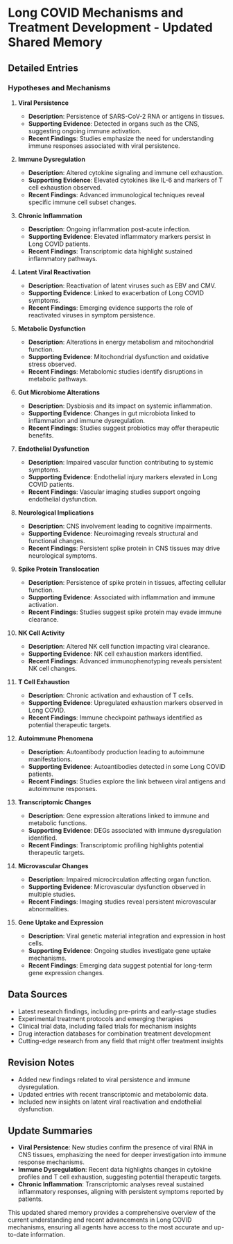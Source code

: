 # Long COVID Mechanisms and Treatment Development - Updated Shared Memory

## Detailed Entries

### Hypotheses and Mechanisms

1. **Viral Persistence**
   - **Description**: Persistence of SARS-CoV-2 RNA or antigens in tissues.
   - **Supporting Evidence**: Detected in organs such as the CNS, suggesting ongoing immune activation.
   - **Recent Findings**: Studies emphasize the need for understanding immune responses associated with viral persistence.

2. **Immune Dysregulation**
   - **Description**: Altered cytokine signaling and immune cell exhaustion.
   - **Supporting Evidence**: Elevated cytokines like IL-6 and markers of T cell exhaustion observed.
   - **Recent Findings**: Advanced immunological techniques reveal specific immune cell subset changes.

3. **Chronic Inflammation**
   - **Description**: Ongoing inflammation post-acute infection.
   - **Supporting Evidence**: Elevated inflammatory markers persist in Long COVID patients.
   - **Recent Findings**: Transcriptomic data highlight sustained inflammatory pathways.

4. **Latent Viral Reactivation**
   - **Description**: Reactivation of latent viruses such as EBV and CMV.
   - **Supporting Evidence**: Linked to exacerbation of Long COVID symptoms.
   - **Recent Findings**: Emerging evidence supports the role of reactivated viruses in symptom persistence.

5. **Metabolic Dysfunction**
   - **Description**: Alterations in energy metabolism and mitochondrial function.
   - **Supporting Evidence**: Mitochondrial dysfunction and oxidative stress observed.
   - **Recent Findings**: Metabolomic studies identify disruptions in metabolic pathways.

6. **Gut Microbiome Alterations**
   - **Description**: Dysbiosis and its impact on systemic inflammation.
   - **Supporting Evidence**: Changes in gut microbiota linked to inflammation and immune dysregulation.
   - **Recent Findings**: Studies suggest probiotics may offer therapeutic benefits.

7. **Endothelial Dysfunction**
   - **Description**: Impaired vascular function contributing to systemic symptoms.
   - **Supporting Evidence**: Endothelial injury markers elevated in Long COVID patients.
   - **Recent Findings**: Vascular imaging studies support ongoing endothelial dysfunction.

8. **Neurological Implications**
   - **Description**: CNS involvement leading to cognitive impairments.
   - **Supporting Evidence**: Neuroimaging reveals structural and functional changes.
   - **Recent Findings**: Persistent spike protein in CNS tissues may drive neurological symptoms.

9. **Spike Protein Translocation**
   - **Description**: Persistence of spike protein in tissues, affecting cellular function.
   - **Supporting Evidence**: Associated with inflammation and immune activation.
   - **Recent Findings**: Studies suggest spike protein may evade immune clearance.

10. **NK Cell Activity**
    - **Description**: Altered NK cell function impacting viral clearance.
    - **Supporting Evidence**: NK cell exhaustion markers identified.
    - **Recent Findings**: Advanced immunophenotyping reveals persistent NK cell changes.

11. **T Cell Exhaustion**
    - **Description**: Chronic activation and exhaustion of T cells.
    - **Supporting Evidence**: Upregulated exhaustion markers observed in Long COVID.
    - **Recent Findings**: Immune checkpoint pathways identified as potential therapeutic targets.

12. **Autoimmune Phenomena**
    - **Description**: Autoantibody production leading to autoimmune manifestations.
    - **Supporting Evidence**: Autoantibodies detected in some Long COVID patients.
    - **Recent Findings**: Studies explore the link between viral antigens and autoimmune responses.

13. **Transcriptomic Changes**
    - **Description**: Gene expression alterations linked to immune and metabolic functions.
    - **Supporting Evidence**: DEGs associated with immune dysregulation identified.
    - **Recent Findings**: Transcriptomic profiling highlights potential therapeutic targets.

14. **Microvascular Changes**
    - **Description**: Impaired microcirculation affecting organ function.
    - **Supporting Evidence**: Microvascular dysfunction observed in multiple studies.
    - **Recent Findings**: Imaging studies reveal persistent microvascular abnormalities.

15. **Gene Uptake and Expression**
    - **Description**: Viral genetic material integration and expression in host cells.
    - **Supporting Evidence**: Ongoing studies investigate gene uptake mechanisms.
    - **Recent Findings**: Emerging data suggest potential for long-term gene expression changes.

## Data Sources

- Latest research findings, including pre-prints and early-stage studies
- Experimental treatment protocols and emerging therapies
- Clinical trial data, including failed trials for mechanism insights
- Drug interaction databases for combination treatment development
- Cutting-edge research from any field that might offer treatment insights

## Revision Notes

- Added new findings related to viral persistence and immune dysregulation.
- Updated entries with recent transcriptomic and metabolomic data.
- Included new insights on latent viral reactivation and endothelial dysfunction.

## Update Summaries

- **Viral Persistence**: New studies confirm the presence of viral RNA in CNS tissues, emphasizing the need for deeper investigation into immune response mechanisms.
- **Immune Dysregulation**: Recent data highlights changes in cytokine profiles and T cell exhaustion, suggesting potential therapeutic targets.
- **Chronic Inflammation**: Transcriptomic analyses reveal sustained inflammatory responses, aligning with persistent symptoms reported by patients.

This updated shared memory provides a comprehensive overview of the current understanding and recent advancements in Long COVID mechanisms, ensuring all agents have access to the most accurate and up-to-date information.
